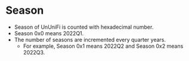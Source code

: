 # Season

- Season of UnUniFi is counted with hexadecimal number.
- Season 0x0 means 2022Q1.
- The number of seasons are incremented every quarter years.
  - For example, Season 0x1 means 2022Q2 and Season 0x2 means 2022Q3.
